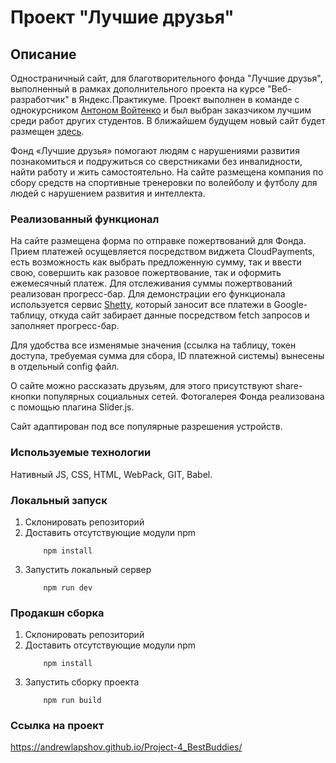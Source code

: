 # Проект "Лучшие друзья"

## Описание
Одностраничный сайт, для благотворительного фонда "Лучшие друзья", выполненный в рамках дополнительного проекта на курсе "Веб-разработчик" в Яндекс.Практикуме. Проект выполнен в команде с однокурсником [Антоном Войтенко](https://github.com/tohaly) и был выбран заказчиком лучшим среди работ других студентов. В ближайшем будущем новый сайт будет размещен [здесь](https://bestbuddies.ru/).

Фонд «Лучшие друзья» помогают людям с нарушениями развития познакомиться и подружиться со сверстниками без инвалидности, найти работу и жить самостоятельно. На сайте размещена компания по сбору средств на спортивные тренеровки по волейболу и футболу для людей с нарушением развития и интеллекта.

### Реализованный функционал
На сайте размещена форма по отправке пожертвований для Фонда. Прием платежей осущевляется посредством виджета CloudPayments, есть возможность как выбрать предложенную сумму, так и ввести свою, совершить как разовое пожертвование, так и оформить ежемесячный платеж. Для отслеживания суммы пожертвований реализован прогресс-бар. Для демонстрации его функционала используется сервис [Shetty](https://sheety.co/), который заносит все платежи в Google-таблицу, откуда сайт забирает данные посредством fetch запросов и заполняет прогресс-бар. 

Для удобства все изменямые значения (ссылка на таблицу, токен доступа, требуемая сумма для сбора, ID платежной системы) вынесены в отдельный config файл.

О сайте можно рассказать друзьям, для этого присутствуют share-кнопки популярных социальных сетей. Фотогалерея Фонда реализована с помощью плагина Slider.js.

Сайт адаптирован под все популярные разрешения устройств.


### Используемые технологии

Нативный JS, CSS, HTML, WebPack, GIT, Babel.

### Локальный запуск
1. Склонировать репозиторий
2. Доставить отсутствующие модули npm
    ```
        npm install
    ```
3. Запустить локальный сервер
    ```
        npm run dev
   ```

### Продакшн сборка
1. Склонировать репозиторий
2. Доставить отсутствующие модули npm
    ```
        npm install
    ```
3. Запустить сборку проекта
    ```
        npm run build
   ```

### Ссылка на проект

https://andrewlapshov.github.io/Project-4_BestBuddies/
